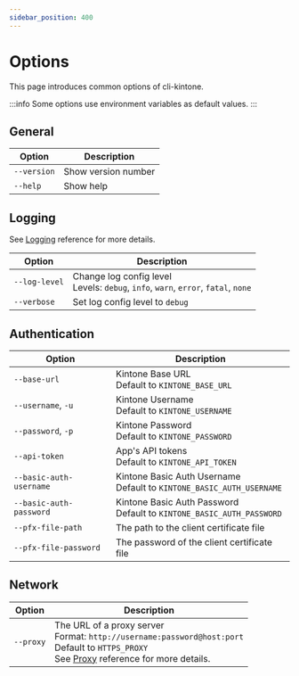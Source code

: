 ```yaml
---
sidebar_position: 400
---
```


# Options

This page introduces common options of cli-kintone.

:::info
Some options use environment variables as default values.
:::

## General

| Option      | Description         |
| ----------- | ------------------- |
| `--version` | Show version number |
| `--help`    | Show help           |

## Logging

See [Logging](/reference/logging) reference for more details.

| Option        | Description                                                                           |
| ------------- | ------------------------------------------------------------------------------------- |
| `--log-level` | Change log config level<br/>Levels: `debug`, `info`, `warn`, `error`, `fatal`, `none` |
| `--verbose`   | Set log config level to `debug`                                                       |

## Authentication

| Option                  | Description                                                              |
| ----------------------- | ------------------------------------------------------------------------ |
| `--base-url`            | Kintone Base URL<br/>Default to `KINTONE_BASE_URL`                       |
| `--username`, `-u`      | Kintone Username<br/>Default to `KINTONE_USERNAME`                       |
| `--password`, `-p`      | Kintone Password<br/>Default to `KINTONE_PASSWORD`                       |
| `--api-token`           | App's API tokens<br/>Default to `KINTONE_API_TOKEN`                      |
| `--basic-auth-username` | Kintone Basic Auth Username<br/>Default to `KINTONE_BASIC_AUTH_USERNAME` |
| `--basic-auth-password` | Kintone Basic Auth Password<br/>Default to `KINTONE_BASIC_AUTH_PASSWORD` |
| `--pfx-file-path`       | The path to the client certificate file                                  |
| `--pfx-file-password`   | The password of the client certificate file                              |

## Network

| Option    | Description                                                                                                                                                                      |
| --------- | -------------------------------------------------------------------------------------------------------------------------------------------------------------------------------- |
| `--proxy` | The URL of a proxy server<br/>Format: `http://username:password@host:port`<br/>Default to `HTTPS_PROXY`<br/>See [Proxy](/reference/proxy/http-proxy) reference for more details. |
